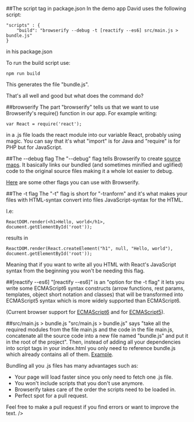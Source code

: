 ##The script tag in package.json
In the demo app David uses the following script: 

    "scripts" : {
        "build": "browserify --debug -t [reactify --es6] src/main.js > bundle.js"    
    }
in his package.json

To run the build script use:

    npm run build

This generates the file "bundle.js".

That's all well and good but what does the command do?

##browserify
The part "browserify" tells us that we want to use Browserify's require() function in our app. For example writing:

    var React = require('react');
    
in a .js file loads the react module into our variable React, probably using magic. You can say that it's what "import" is for Java and "require" is for PHP but for JavaScript.

##The --debug flag
The "--debug" flag tells Browserify to create [source maps](http://www.html5rocks.com/en/tutorials/developertools/sourcemaps/). It  basically links our bundled (and sometimes minified and uglified) code to the original source files making it a whole lot easier to debug.

[Here](https://github.com/substack/node-browserify#usage) are some other flags you can use with Browserify.

##The -t flag
The "-t" flag is short for "-tranform" and it's what makes your files with HTML-syntax convert into files JavaScript-syntax for the HTML. 

I.e:

    ReactDOM.render(<h1>Hello, world</h1>, document.getElementById('root'));
    
results in

    ReactDOM.render(React.createElement("h1", null, "Hello, world"), document.getElementById('root'));
    
Meaning that if you want to write all you HTML with React's JavaScript syntax from the beginning you won't be needing this flag.

##[reactify --es6]
"[reactify --es6]" is an "option for the -t flag" it lets you write some ECMAScript6 syntax constructs (arrow functions, rest params, templates, object short notation and classes) that will be transformed into ECMAScript5 syntax which is more widely supported than ECMAScript6. 

(Current browser support for [ECMAScript6](https://kangax.github.io/compat-table/es6/) and for [ECMAScript5](http://kangax.github.io/compat-table/es5/)).

##src/main.js > bundle.js
"src/main.js > bundle.js" says "take all the required modules from the file main.js and the code in the file main.js, concatenate all the source code into a new file named "bundle.js" and put it in the root of the project". Then, instead of adding all your dependencies into script tags in your index.html you only need to reference bundle.js which already contains all of them. [Example](https://github.com/substack/node-browserify#example). 

Bundling all you .js files has many advantages such as:
* Your page will load faster since you only need to fetch one .js file. 
* You won't include scripts that you don't use anymore.
* Browserify takes care of the order the scripts need to be loaded in.
* Perfect spot for a pull request.

Feel free to make a pull request if you find errors or want to improve the text. />
